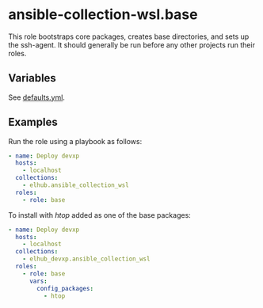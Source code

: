 # ansible-collection-wsl.base

This role bootstraps core packages, creates base directories, and sets up the ssh-agent. It should generally be run
before any other projects run their roles.

## Variables

See [defaults.yml](https://github.com/elhub/ansible-collection-wsl/blob/main/roles/base/defaults/main.yml).

## Examples

Run the role using a playbook as follows:

```yaml
- name: Deploy devxp
  hosts:
    - localhost
  collections:
    - elhub.ansible_collection_wsl
  roles:
    - role: base
```

To install with _htop_ added as one of the base packages:

```yaml
- name: Deploy devxp
  hosts:
    - localhost
  collections:
    - elhub_devxp.ansible_collection_wsl
  roles:
    - role: base
      vars:
        config_packages:
          - htop
```
